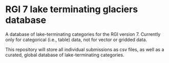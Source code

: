 # RGI 7 lake terminating glaciers database

A database of lake-terminating categories for the RGI version 7. Currently only for categorical (i.e., table) data, not for vector or gridded data.

This repository will store all individual submissions as csv files, as well as a curated, global database of lake-terminating categories.
